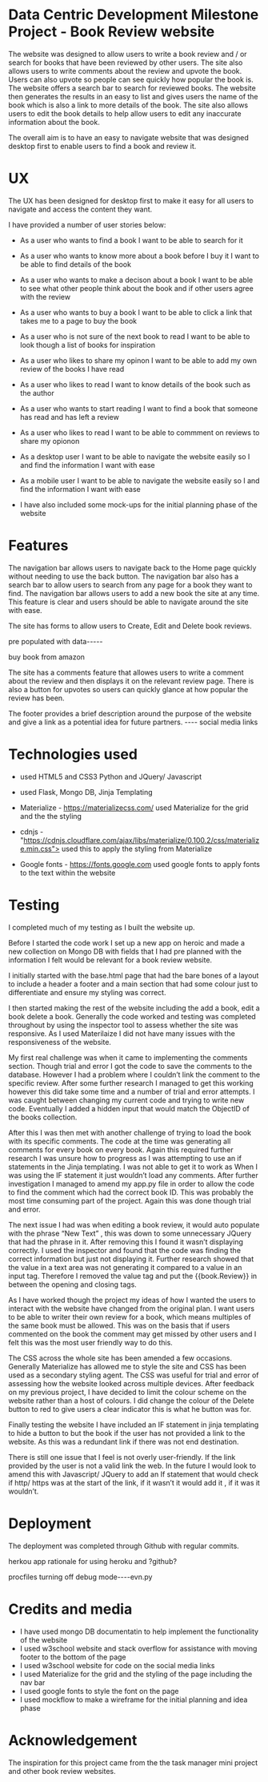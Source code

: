 # Data Centric Development Milestone Project - Book Review website

The website was designed to allow users to write a book review and / or search for books that have been reviewed by other users.
The site also allows users to write comments about the review and upvote the book. Users can also upvote so people can see quickly how popular the book is.
The website offers a search bar to search for reviewed books.
The website then generates the results in an easy to list and gives users the name of the book which is also a link to more details of the book.
The site also allows users to edit the book details to help allow users to edit any inaccurate information about the book.

The overall aim is to have an easy to navigate website that was designed desktop first to enable users to find a book and review it.

# UX

The UX has been designed for desktop first to make it easy for all users to navigate and access the content they want.

I have provided a number of user stories below: 

* As a user who wants to find a book I want to be able to search for it

* As a user who wants to know more about a book before I buy it I want to be able to find details of the book

* As a user who wants to make a decison about a book I want to be able to see what other people think about the book and if other users agree with the review

* As a user who wants to buy a book I want to be able to click a link that takes me to a page to buy the book

* As a user who is not sure of the next book to read I want to be able to look though a list of books for inspiration

* As a user who likes to share my opinon I want to be able to add my own review of the books I have read

* As a user who likes to read I want to know details of the book such as the author

* As a user who wants to start reading I want to find a book that someone has read and has left a review

* As a user who likes to read I want to be able to commment on reviews to share my opionon

* As a desktop user I want to be able to navigate the website easily so I and find the information I want with ease

* As a mobile user I want to be able to navigate the website easily so I and find the information I want with ease

* I have also included some mock-ups for the initial planning phase of the website


# Features

The navigation bar allows users to navigate back to the Home page quickly without needing to use the back button. 
The navigation bar also has a search bar to allow users to search from any page for a book they want to find.
The navigation bar allows users to add a new book the site at any time.
This feature is clear and users should be able to navigate around the site with ease. 

The site has forms to allow users to Create, Edit and Delete book reviews.

pre populated with data-----

buy book from amazon

The site has a comments feature that allowes users to write a comment about the review and then displays it on the relevant review page.
There is also a button for upvotes so users can quickly glance at how popular the review has been.

The footer provides a brief description around the purpose of the website and give a link as a potential idea for future partners. ---- social media links


# Technologies used

* used HTML5 and CSS3 Python and JQuery/ Javascript

* used Flask, Mongo DB, Jinja Templating

* Materialize - https://materializecss.com/
used Materialize for the grid and the the styling

* cdnjs - "https://cdnjs.cloudflare.com/ajax/libs/materialize/0.100.2/css/materialize.min.css">
used this to apply the styling from Materialize

* Google fonts - https://fonts.google.com 
used google fonts to apply fonts to the text within the website

# Testing

I completed much of my testing as I built the website up.

Before I started the code work I set up a new app on heroic and made a new collection on Mongo DB with fields that I had pre planned 
with the information I felt would be relevant for a book review website. 

I initially started with the base.html page that had the bare bones of a layout to include a header a footer and a main section 
that had some colour just to differentiate and ensure my styling was correct.

I then started making the rest of the website including the add a book, edit a book delete a book. Generally the code worked and testing was 
completed throughout by using the inspector tool to assess whether the site was responsive. As I used Materilaize I did not have 
many issues with the responsiveness of the website. 

My first real challenge was when it came to implementing the comments section. Though trial and error I got the code to save the comments to 
the database. However I had a problem where I couldn’t link the comment to the specific review.  After some further research I managed to get 
this working however this  did take some time and a number of trial and error attempts. I was caught between changing my current code and trying 
to write new code. Eventually I added a hidden input that would match the ObjectID of the books collection. 

After this I was then met with another challenge of trying to load the book with its specific comments. The code at the time was generating 
all comments for every book on every book. Again this required further research I was unsure how to progress as I was attempting to use an 
if statements in the Jinja templating. I was not able to get it to work as When I was using the IF statement it just wouldn’t load any comments. 
After further investigation I managed to amend my app.py file in order to allow the code to find the comment which had the correct book ID. 
This was probably the most time consuming part of the project. Again this was done though trial and error. 

The next issue I had was when editing a book review, it would auto populate with the phrase “New Text” , this was down to some unnecessary JQuery 
that had the phrase in it. After removing this I found it wasn’t displaying correctly. I used the inspector and found that the code was finding the 
correct information but just not displaying it. Further research showed that the value in a text area was not generating it compared to a 
value in an input tag. Therefore I removed the value tag and put the {{book.Review}} in between the opening and closing tags.

As I have worked though the project my ideas of how I wanted the users to interact with the website have changed from the original plan. 
I want users to be able to writer their own review for a book, which means multiples of the same book must be allowed. This was on the basis 
that if users commented on the book the comment may get missed by other users and I felt this was the most user friendly way to do this. 

The CSS across the whole site has been amended a few occasions. Generally Materialize has allowed me to style the site and CSS has
been used as a secondary styling agent. The CSS was useful for trial and error of assessing how the website looked across multiple devices. 
After feedback on my previous project, I have decided to limit the colour scheme on the website rather than a host of colours. 
I did change the colour of the Delete button to red to give users a clear indicator this is what he button was for.

Finally testing the website I have included an IF statement in jinja templating to hide a button to but the book 
if the user has not provided a link to the website. As this was a redundant link if there was not end destination.

There is still one issue that I feel is not overly user-friendly. If the link provided by the user is not a valid link the web. 
In the future I would  look to amend this with Javascript/ JQuery to add an If statement that would check if http/ https was at the start of 
the link, if it wasn’t it would add it , if it was it wouldn’t.

# Deployment

The deployment was completed through Github with regular commits.


herkou app
rationale for using heroku and ?github?

procfiles
turning off debug mode----evn.py

# Credits and media

* I have used mongo DB documentatin to help implement the functionality of the website
* I used w3school website and stack overflow for assistance with moving footer to the bottom of the page
* I used w3school website for code on the social media links
* I used Materialize for the grid and the styling of the page including the nav bar
* I used google fonts to style the font on the page
* I used mockflow to make a wireframe for the initial planning and idea phase

# Acknowledgement

The inspiration for this project came from the the task manager mini project and other book review websites.











